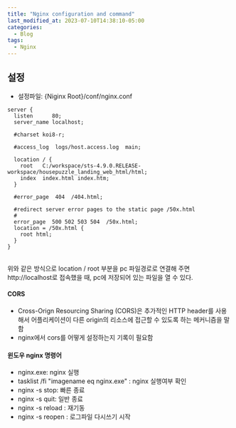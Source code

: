 ```yaml
---
title: "Nginx configuration and command"
last_modified_at: 2023-07-10T14:38:10-05:00
categories:
  - Blog
tags:
  - Nginx
---
```


## 설정
- 설정파일: {Niginx Root}/conf/nginx.conf
```
server {
  listen      80;
  server_name localhost;

  #charset koi8-r;

  #access_log  logs/host.access.log  main;

  location / {
    root   C:/workspace/sts-4.9.0.RELEASE-workspace/housepuzzle_landing_web_html/html;
    index  index.html index.htm;
  }

  #error_page  404  /404.html;

  #redirect server error pages to the static page /50x.html
  #
  error_page  500 502 503 504  /50x.html;
  location = /50x.html {
    root html;
  }
}
```
<br/>
위와 같은 방식으로 location / root 부분을 pc 파일경로로 연결해 주면 http://localhost로 접속했을 때,  pc에 저장되어 있는 파일을 열 수 있다.  

#### CORS
- Cross-Orign Resourcing Sharing (CORS)은 추가적인 HTTP header를 사용해서 어플리케이션이 다른 origin의 리소스에 접근할 수 있도록 하는 메커니즘을 말함
- nginx에서 cors를 어떻게 설정하는지 기록이 필요함

#### 윈도우 nginx 명령어
- nginx.exe: nginx 실행  
- tasklist /fi "imagename eq nginx.exe" : nginx 실행여부 확인  
- nginx -s stop: 빠른 종료  
- nginx -s quit: 일반 종료  
- nginx -s reload : 재기동  
- nginx -s reopen : 로그파일 다시쓰기 시작  
